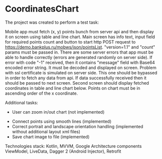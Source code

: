 # CoordinatesChart

The project was created to perform a test task:

Mobile app must fetch (x, y) points bunch from server api and then display it on screen using table and line chart. 
Main screen has info text, input field for required points count and button to start http POST request to https://demo.bankplus.ru/mobws/json/pointsList. "version=1.1" and "count" params must be passed in. There are some server errors that app must be able to handle correctly (errors are generated randomly on server side). If error with code "-1" received, then it contains "message" field with Base64 encoded error string. It must be decoded and displayed on screen. Problem with ssl certificate is simulated on server side. This one should be bypassed in order to fetch any data from api.
If data successfully received then it should be passed to next screen. Second screen should display fetched coordinates in table and line chart below. Points on chart must be in ascending order of the x coordinate.

Additional tasks:
- User can zoom in/out chart (not implemented)
+ Connect points using smooth lines (implemented)
+ Correct portrait and landscape orientation handling (implemented without additional layout xml files)
+ Save chart image to file (implemented)


Technologies stack:
Kotlin, MVVM, Google Architecture components ViewModel, LiveData, Dagger 2 (Android Injector), Retrofit
